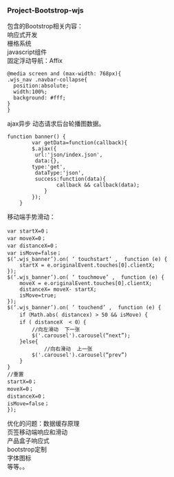 ### Project-Bootstrop-wjs

包含的Bootstrop相关内容：</br>
响应式开发</br>
栅格系统</br>
javascript组件</br>
固定浮动导航：Affix</br>

	@media screen and (max-width: 768px){
  	.wjs_nav .navbar-collapse{
  	  position:absolute;  
  	  width:100%;
  	  background: #fff;
  	}
	}

ajax异步 动态请求后台轮播图数据。</br>

	function banner() {
    		var getData=function(callback){
       		$.ajax({
          	 url:'json/index.json',
          	 data:{},
           	type:'get',
          	 dataType:'json',
          	 success:function(data){
                	callback && callback(data);
            	}
        	});
    	}
移动端手势滑动：</br>

	var startX=0；
	var moveX=0；
	var distanceX=0；
	var isMove=false；
	$(‘.wjs_banner’).on( ‘ touchstart’ ,  function (e) { 
		startX = e.originalEvent.touches[0].clientX;
	});
	$(‘.wjs_banner’).on( ‘ touchmove’ ,  function (e) {
		moveX = e.originalEvent.touches[0].clientX;
		distanceX= moveX- startX;  
		isMove=true;
	});
	$(‘.wjs_banner’).on( ‘ touchend’ ,  function (e) { 
		if（Math.abs( distancex) > 50 && isMove) {
		if ( distanceX  < 0）{
			//向左滑动  下一张
			$('.carousel').carousel(“next”);
		}else{
       	 		//向右滑动  上一张
			$('.carousel').carousel(“prev”)
		}
	}
	//重置
	startX=0；
	moveX=0；
	distanceX=0；
	isMove=false；
	});

优化的问题：数据缓存原理</br>
页签移动端响应和滑动</br>
产品盒子响应式</br>
bootstrop定制</br>
字体图标</br>
等等。。


